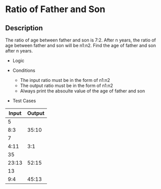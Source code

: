 # Ratio of Father and Son

## Description

The ratio of age between father and son is 7:2. After n years, the ratio of age between father and son will be n1:n2. Find the age of father and son after n years.

- Logic

- Conditions

  - The input ratio must be in the form of n1:n2
  - The output ratio must be in the form of n1:n2
  - Always print the absoulte value of the age of father and son

- Test Cases

| Input | Output |
| ----- | ------ |
| 5     |
| 8:3   | 35:10  |
| 7     |
| 4:11  | 3:1    |
| 35    |
| 23:13 | 52:15  |
| 13    |
| 9:4   | 45:13  |
